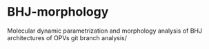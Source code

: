 # BHJ-morphology
Molecular dynamic parametrization and morphology analysis of BHJ architectures of OPVs
git branch analysis/
